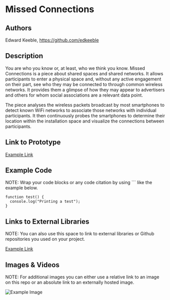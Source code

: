 # Missed Connections

## Authors
Edward Keeble, https://github.com/edkeeble

## Description
You are who you know or, at least, who we think you know. Missed Connections is a piece about shared spaces and shared networks. It allows participants to enter a physical space and, without any active engagement on their part, see who they may be connected to through common wireless networks. It provides them a glimpse of how they may appear to advertisers and others for whom social associations are a relevant data point.

The piece analyses the wireless packets broadcast by most smartphones to detect known WiFi networks to associate those networks with individual participants. It then continuously probes the smartphones to determine their location within the installation space and visualize the connections between participants.

## Link to Prototype

[Example Link](http://www.google.com "Example Link")

## Example Code
NOTE: Wrap your code blocks or any code citation by using ``` like the example below.
```
function test() {
  console.log("Printing a test");
}
```
## Links to External Libraries
 NOTE: You can also use this space to link to external libraries or Github repositories you used on your project.

[Example Link](http://www.google.com "Example Link")

## Images & Videos
NOTE: For additional images you can either use a relative link to an image on this repo or an absolute link to an externally hosted image.

![Example Image](project_images/cover.jpg?raw=true "Example Image")
